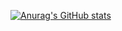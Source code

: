 [![Anurag's GitHub stats](github-readme-stats.chentech.asia/api?username=CHEN-Technology)](https://github.com/CHEN-Technology)
